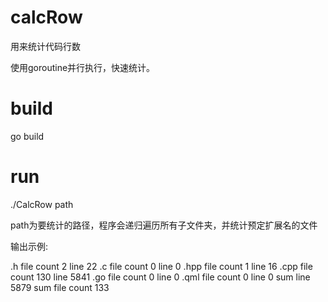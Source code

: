 # calcRow

用来统计代码行数

使用goroutine并行执行，快速统计。

# build

go build

# run

./CalcRow path

path为要统计的路径，程序会递归遍历所有子文件夹，并统计预定扩展名的文件

输出示例:

.h  file count  2  line  22
.c  file count  0  line  0
.hpp  file count  1  line  16
.cpp  file count  130  line  5841
.go  file count  0  line  0
.qml  file count  0  line  0
sum line  5879
sum file count  133